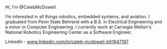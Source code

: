 Hi, I’m @CalebMcDowell

I’m interested in all things robotics, embedded systems, and aviation. I graduated from Penn State Behrend with a B.S. in Electrical Engineering and a minor in Computer Engineering. I currently work at Carnegie Mellon's National Robotics Engineering Center as a Software Engineer.

LinkedIn - www.linkedin.com/in/caleb-mcdowell-b01647197
